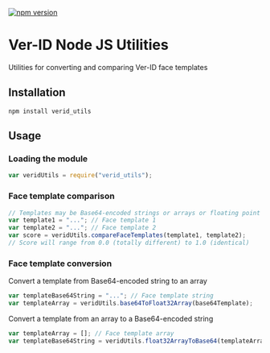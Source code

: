 [![npm version](https://badge.fury.io/js/verid_utils.svg)](https://badge.fury.io/js/verid_utils)

# Ver-ID Node JS Utilities

Utilities for converting and comparing Ver-ID face templates

## Installation

```npm install verid_utils```

## Usage

### Loading the module

~~~javascript
var veridUtils = require("verid_utils");
~~~

### Face template comparison

~~~javascript
// Templates may be Base64-encoded strings or arrays or floating point integer values
var template1 = "..."; // Face template 1
var template2 = "..."; // Face template 2
var score = veridUtils.compareFaceTemplates(template1, template2);
// Score will range from 0.0 (totally different) to 1.0 (identical)
~~~

### Face template conversion

Convert a template from Base64-encoded string to an array

~~~javascript
var templateBase64String = "..."; // Face template string
var templateArray = veridUtils.base64ToFloat32Array(base64Template);
~~~

Convert a template from an array to a Base64-encoded string

~~~javascript
var templateArray = []; // Face template array
var templateBase64String = veridUtils.float32ArrayToBase64(templateArray);
~~~